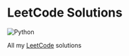 # LeetCode Solutions
<img alt="Python" src="https://img.shields.io/badge/python%20-%2314354C.svg?&style=for-the-badge&logo=python&logoColor=white"/>

All my [LeetCode](https://leetcode.com/problemset/all/) solutions

